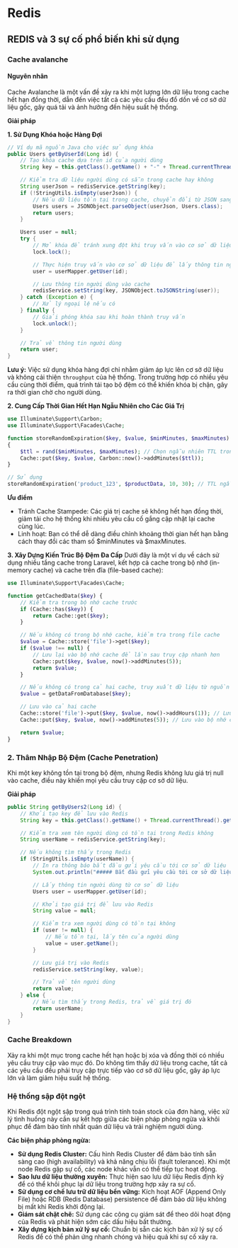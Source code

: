 # Redis

## REDIS và 3 sự cố phổ biến khi sử dụng

### Cache avalanche

#### Nguyên nhân

Cache Avalanche là một vấn đề xảy ra khi một lượng lớn dữ liệu trong cache hết hạn đồng thời, dẫn đến việc tất cả các yêu cầu đều đổ dồn về cơ sở dữ liệu gốc, gây quá tải và ảnh hưởng đến hiệu suất hệ thống.

**Giải pháp**

**1. Sử Dụng Khóa hoặc Hàng Đợi**

```java
// Ví dụ mã nguồn Java cho việc sử dụng khóa
public Users getByUserId(Long id) {
    // Tạo khóa cache dựa trên id của người dùng
    String key = this.getClass().getName() + "-" + Thread.currentThread().getStackTrace()[1].getMethodName() + "-id" + id;

    // Kiểm tra dữ liệu người dùng có sẵn trong cache hay không
    String userJson = redisService.getString(key);
    if (!StringUtils.isEmpty(userJson)) {
        // Nếu dữ liệu tồn tại trong cache, chuyển đổi từ JSON sang đối tượng Users và trả về
        Users users = JSONObject.parseObject(userJson, Users.class);
        return users;
    }

    Users user = null;
    try {
        // Mở khóa để tránh xung đột khi truy vấn vào cơ sở dữ liệu
        lock.lock();

        // Thực hiện truy vấn vào cơ sở dữ liệu để lấy thông tin người dùng
        user = userMapper.getUser(id);

        // Lưu thông tin người dùng vào cache
        redisService.setString(key, JSONObject.toJSONString(user));
    } catch (Exception e) {
        // Xử lý ngoại lệ nếu có
    } finally {
        // Giải phóng khóa sau khi hoàn thành truy vấn
        lock.unlock();
    }

    // Trả về thông tin người dùng
    return user;
}

```

**Lưu ý:** Việc sử dụng khóa hàng đợi chỉ nhằm giảm áp lực lên cơ sở dữ liệu và không cải thiện `throughput` của hệ thống. Trong trường hợp có nhiều yêu cầu cùng thời điểm, quá trình tái tạo bộ đệm có thể khiến khóa bị chặn, gây ra thời gian chờ cho người dùng.

**2. Cung Cấp Thời Gian Hết Hạn Ngẫu Nhiên cho Các Giá Trị**

```php
use Illuminate\Support\Carbon;
use Illuminate\Support\Facades\Cache;

function storeRandomExpiration($key, $value, $minMinutes, $maxMinutes)
{
    $ttl = rand($minMinutes, $maxMinutes); // Chọn ngẫu nhiên TTL trong khoảng minMinutes và maxMinutes
    Cache::put($key, $value, Carbon::now()->addMinutes($ttl));
}

// Sử dụng
storeRandomExpiration('product_123', $productData, 10, 30); // TTL ngẫu nhiên từ 10 đến 30 phút

```

**Ưu điểm**

- Tránh Cache Stampede: Các giá trị cache sẽ không hết hạn đồng thời, giảm tải cho hệ thống khi nhiều yêu cầu cố gắng cập nhật lại cache cùng lúc.
- Linh hoạt: Bạn có thể dễ dàng điều chỉnh khoảng thời gian hết hạn bằng cách thay đổi các tham số $minMinutes và $maxMinutes.

**3. Xây Dựng Kiến Trúc Bộ Đệm Đa Cấp**
Dưới đây là một ví dụ về cách sử dụng nhiều tầng cache trong Laravel, kết hợp cả cache trong bộ nhớ (in-memory cache) và cache trên đĩa (file-based cache):

```php
use Illuminate\Support\Facades\Cache;

function getCachedData($key) {
    // Kiểm tra trong bộ nhớ cache trước
    if (Cache::has($key)) {
        return Cache::get($key);
    }

    // Nếu không có trong bộ nhớ cache, kiểm tra trong file cache
    $value = Cache::store('file')->get($key);
    if ($value !== null) {
        // Lưu lại vào bộ nhớ cache để lần sau truy cập nhanh hơn
        Cache::put($key, $value, now()->addMinutes(5));
        return $value;
    }

    // Nếu không có trong cả hai cache, truy xuất dữ liệu từ nguồn gốc (ví dụ: database)
    $value = getDataFromDatabase($key);

    // Lưu vào cả hai cache
    Cache::store('file')->put($key, $value, now()->addHours(1)); // Lưu vào file cache với TTL dài hơn
    Cache::put($key, $value, now()->addMinutes(5)); // Lưu vào bộ nhớ cache với TTL ngắn hơn

    return $value;
}
```

### 2. Thâm Nhập Bộ Đệm (Cache Penetration)

Khi một key không tồn tại trong bộ đệm, nhưng Redis không lưu giá trị null vào cache, điều này khiến mọi yêu cầu truy cập cơ sở dữ liệu.

**Giải pháp**

```java
public String getByUsers2(Long id) {
    // Khởi tạo key để lưu vào Redis
    String key = this.getClass().getName() + Thread.currentThread().getStackTrace()[1].getMethodName() + "-id:" + id;

    // Kiểm tra xem tên người dùng có tồn tại trong Redis không
    String userName = redisService.getString(key);

    // Nếu không tìm thấy trong Redis
    if (StringUtils.isEmpty(userName)) {
        // In ra thông báo bắt đầu gửi yêu cầu tới cơ sở dữ liệu
        System.out.println("##### Bắt đầu gửi yêu cầu tới cơ sở dữ liệu ******");

        // Lấy thông tin người dùng từ cơ sở dữ liệu
        Users user = userMapper.getUser(id);

        // Khởi tạo giá trị để lưu vào Redis
        String value = null;

        // Kiểm tra xem người dùng có tồn tại không
        if (user != null) {
            // Nếu tồn tại, lấy tên của người dùng
            value = user.getName();
        }

        // Lưu giá trị vào Redis
        redisService.setString(key, value);

        // Trả về tên người dùng
        return value;
    } else {
        // Nếu tìm thấy trong Redis, trả về giá trị đó
        return userName;
    }
}

```

### Cache Breakdown

Xảy ra khi một mục trong cache hết hạn hoặc bị xóa và đồng thời có nhiều yêu cầu truy cập vào mục đó. Do không tìm thấy dữ liệu trong cache, tất cả các yêu cầu đều phải truy cập trực tiếp vào cơ sở dữ liệu gốc, gây áp lực lớn và làm giảm hiệu suất hệ thống.

### Hệ thống sập đột ngột

Khi Redis đột ngột sập trong quá trình tính toán stock của đơn hàng, việc xử lý tình huống này cần sự kết hợp giữa các biện pháp phòng ngừa và khôi phục để đảm bảo tính nhất quán dữ liệu và trải nghiệm người dùng.

**Các biện pháp phòng ngừa:**

- **Sử dụng Redis Cluster:** Cấu hình Redis Cluster để đảm bảo tính sẵn sàng cao (high availability) và khả năng chịu lỗi (fault tolerance). Khi một node Redis gặp sự cố, các node khác vẫn có thể tiếp tục hoạt động.
- **Sao lưu dữ liệu thường xuyên:** Thực hiện sao lưu dữ liệu Redis định kỳ để có thể khôi phục lại dữ liệu trong trường hợp xảy ra sự cố.
- **Sử dụng cơ chế lưu trữ dữ liệu bền vững:** Kích hoạt AOF (Append Only File) hoặc RDB (Redis Database) persistence để đảm bảo dữ liệu không bị mất khi Redis khởi động lại.
- **Giám sát chặt chẽ:** Sử dụng các công cụ giám sát để theo dõi hoạt động của Redis và phát hiện sớm các dấu hiệu bất thường.
- **Xây dựng kịch bản xử lý sự cố:** Chuẩn bị sẵn các kịch bản xử lý sự cố Redis để có thể phản ứng nhanh chóng và hiệu quả khi sự cố xảy ra.
